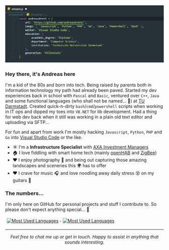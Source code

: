 ### ![Who Am I?](https://raw.githubusercontent.com/andreasbrett/andreasbrett/master/assets/whoami.png)

### Hey there, it's Andreas here
I'm a kid of the 80s and born into tech. Being raised by parents both in information technology my path had already been paved. Started my dev experiences back in school with `Pascal` and `Basic`, ventured over `C++`, `Java` and some functional languages (who shall not be named... 🧙) at [TU Darmstadt](https://www.tu-darmstadt.de/). Created quick-n-dirty `bash`/`cmd`/`powershell` scripts when working in IT ops and dipped my toes into `VB.NET` for lib development. Had a thing for web dev back when it still was working in a plain old text editor and uploading via SFTP... 

For fun and apart from work I'm mostly hacking `Javascript`, `Python`, `PHP` and `Go` into [Visual Studio Code](https://github.com/microsoft/vscode) or the like.

<!-- TODO: CHANGE from AXA IM to Drooms from Oct on -->
<!-- - ☀️ I'm a **Information Security Specialist** with [Drooms](https://www.drooms.com) -->
- ☀️ I'm a **Infrastructure Specialist** with [AXA Investment Managers](https://www.axa-im.com)
- 🏠 I love fiddling with smart home tech (mainly [openHAB](https://github.com/openhab) and [ZigBee](https://github.com/Koenkk/zigbee2mqtt))
- ❤️ I enjoy photography 📸 and being out capturing those amazing landscapes and sceneries this 🌍 has to offer
- ❤️ I crave for music 🎧 and love noodling away daily stress 😵 on my guitars 🎸

### The numbers...
I'm only here on GitHub for personal projects and stuff I contribute to. So please don't expect anything special... 🦄

<div>
  <a href="https://github.com/anuraghazra/github-readme-stats">
    <img src="https://github-readme-stats.vercel.app/api/top-langs/?username=andreasbrett" alt="Most Used Languages" align="top" style="vertical-align:top; margin: 0.3rem;" />
  </a>

  <a href="https://github.com/anuraghazra/github-readme-stats">
    <img src="https://github-readme-stats.vercel.app/api?username=andreasbrett&show_icons=true" alt="Most Used Languages" align="top" style="vertical-align:top; margin: 0.3rem;" />
  </a>
</div>

<hr>
<p align="center">
  <i>Feel free to chat me up or get in touch. Happy to assist in anything that sounds interesting.</i>
</p>
